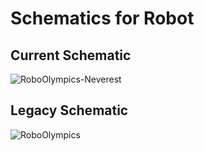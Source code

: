 # Schematics for Robot

## Current Schematic
![RoboOlympics-Neverest](https://user-images.githubusercontent.com/6405858/66789870-57672180-eea2-11e9-9d47-7d31a2c573e4.png)

## Legacy Schematic
![RoboOlympics](https://user-images.githubusercontent.com/6405858/66789893-6bab1e80-eea2-11e9-809a-7bcec4d7c033.png)
